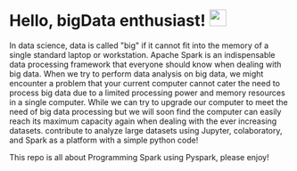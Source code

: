 # Hello, bigData enthusiast! <img src="https://raw.githubusercontent.com/MartinHeinz/MartinHeinz/master/wave.gif" width="30px">

In data science, data is called "big" if it cannot fit into the memory of a single standard laptop or workstation.
Apache Spark is an indispensable data processing framework that everyone should know when dealing with big data.
When we try to perform data analysis on big data, we might encounter a problem that your current computer cannot cater
the need to process big data due to a limited processing power and memory resources in a single computer.
While we can try to upgrade our computer to meet the need of big data processing but we will soon find the 
computer can easily reach its maximum capacity again when dealing with the ever increasing datasets.
contribute to analyze large datasets using Jupyter, colaboratory, and Spark as a platform with a simple python code!

This repo is all about Programming Spark using Pyspark, please enjoy!
